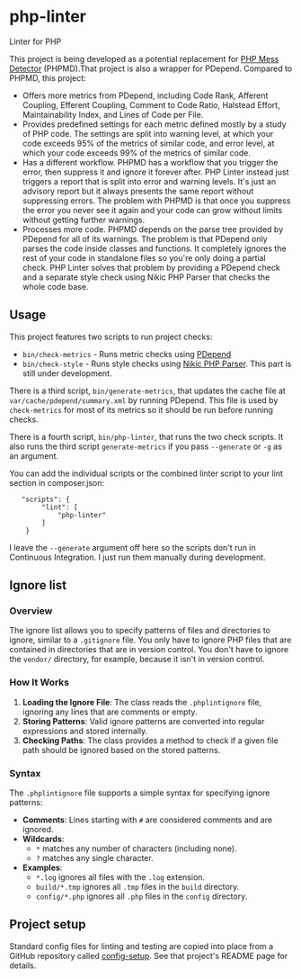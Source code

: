 # php-linter

Linter for PHP

This project is being developed as a potential replacement for
[PHP Mess Detector](https://phpmd.org/) (PHPMD).That project is also a wrapper for PDepend. Compared
to PHPMD, this project:

-   Offers more metrics from PDepend, including Code Rank, Afferent Coupling, Efferent Coupling,
    Comment to Code Ratio, Halstead Effort, Maintainability Index, and Lines of Code per File.
-   Provides predefined settings for each metric defined mostly by a study of PHP code. The settings
    are split into warning level, at which your code exceeds 95% of the metrics of similar code, and
    error level, at which your code exceeds 99% of the metrics of similar code.
-   Has a different workflow. PHPMD has a workflow that you trigger the error, then suppress it and
    ignore it forever after. PHP Linter instead just triggers a report that is split into error and
    warning levels. It's just an advisory report but it always presents the same report without
    suppressing errors. The problem with PHPMD is that once you suppress the error you never see it
    again and your code can grow without limits without getting further warnings.
-   Processes more code. PHPMD depends on the parse tree provided by PDepend for all of its
    warnings. The problem is that PDepend only parses the code inside classes and functions. It
    completely ignores the rest of your code in standalone files so you're only doing a partial
    check. PHP Linter solves that problem by providing a PDepend check and a separate style check
    using Nikic PHP Parser that checks the whole code base.

## Usage

This project features two scripts to run project checks:

-   `bin/check-metrics` - Runs metric checks using [PDepend](https://pdepend.org/)
-   `bin/check-style` - Runs style checks using
    [Nikic PHP Parser](https://github.com/nikic/PHP-Parser). This part is still under development.

There is a third script, `bin/generate-metrics`, that updates the cache file at
`var/cache/pdepend/summary.xml` by running PDepend. This file is used by `check-metrics` for most of
its metrics so it should be run before running checks.

There is a fourth script, `bin/php-linter`, that runs the two check scripts. It also runs the third
script `generate-metrics` if you pass `--generate` or `-g` as an argument.

You can add the individual scripts or the combined linter script to your lint section in
composer.json:

```
   "scripts": {
        "lint": [
            "php-linter"
        ]
    }
```

I leave the `--generate` argument off here so the scripts don't run in Continuous Integration. I
just run them manually during development.

## Ignore list

### Overview

The ignore list allows you to specify patterns of files and directories to ignore, similar to a
`.gitignore` file. You only have to ignore PHP files that are contained in directories that are in
version control. You don't have to ignore the `vendor/` directory, for example, because it isn't in
version control.

### How It Works

1. **Loading the Ignore File**: The class reads the `.phplintignore` file, ignoring any lines that
   are comments or empty.
2. **Storing Patterns**: Valid ignore patterns are converted into regular expressions and stored
   internally.
3. **Checking Paths**: The class provides a method to check if a given file path should be ignored
   based on the stored patterns.

### Syntax

The `.phplintignore` file supports a simple syntax for specifying ignore patterns:

-   **Comments**: Lines starting with `#` are considered comments and are ignored.
-   **Wildcards**:
    -   `*` matches any number of characters (including none).
    -   `?` matches any single character.
-   **Examples**:
    -   `*.log` ignores all files with the `.log` extension.
    -   `build/*.tmp` ignores all `.tmp` files in the `build` directory.
    -   `config/*.php` ignores all `.php` files in the `config` directory.

## Project setup

Standard config files for linting and testing are copied into place from a GitHub repository called
[config-setup](https://github.com/douglasgreen/config-setup). See that project's README page for
details.
